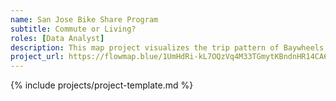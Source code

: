 ```yaml
---
name: San Jose Bike Share Program
subtitle: Commute or Living?
roles: [Data Analyst]
description: This map project visualizes the trip pattern of Baywheels in San Jose. Selectively evaluated trips pre-pandemic versus trips after-pandemic
project_url: https://flowmap.blue/1UmHdRi-kL7OQzVq4M33TGmytKBndnHR14CA6mtvJ9Jc?v=37.330731%2C-121.874337%2C12.68%2C0%2C0&a=0&as=1&b=1&bo=92&c=0&ca=1&d=0&fe=1&lt=1&lfm=ALL&t=20190101T000000%2C20220101T000000&col=BurgYl&f=38
---
```


{% include projects/project-template.md %}